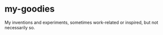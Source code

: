 # my-goodies
My inventions and experiments, sometimes work-related or inspired, but not necessarily so.
